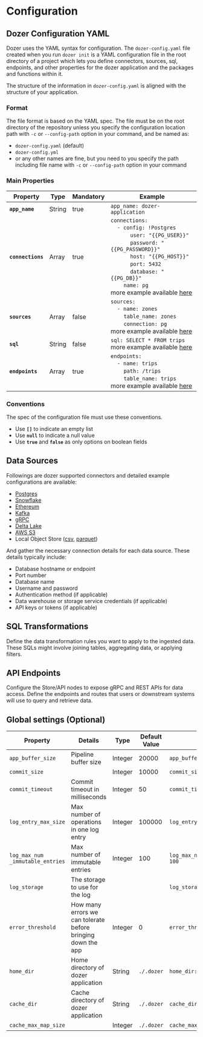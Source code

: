 # Configuration

## Dozer Configuration YAML

Dozer uses the YAML syntax for configuration. The `dozer-config.yaml`
file created when you run `dozer init` is a YAML configuration file in the root directory of a project which lets you define connectors, sources, sql, endpoints, and other properties for the dozer application and the packages and functions within it.

The structure of the information in `dozer-config.yaml` is aligned with the structure of your application.

### Format
The file format is based on the YAML spec. The file must be on the root directory of the repository unless you specify the configuration location path with `-c` or `--config-path` option in your command, and be named as:

- `dozer-config.yaml` (default)
- `dozer-config.yml`
- or any other names are fine, but you need to you specify the path including file name with `-c` or `--config-path` option in your command

### Main Properties

| Property          | Type   | Mandatory | Example                                                                                                                                                                                                                                                                                                                                                                                                                                                                                                                                                                                                                                                                                        |
|-------------------|--------|-----------|------------------------------------------------------------------------------------------------------------------------------------------------------------------------------------------------------------------------------------------------------------------------------------------------------------------------------------------------------------------------------------------------------------------------------------------------------------------------------------------------------------------------------------------------------------------------------------------------------------------------------------------------------------------------------------------------|
| **`app_name`**    | String | true      | `app_name: dozer-application`                                                                                                                                                                                                                                                                                                                                                                                                                                                                                                                                                                                                                                                                  |
| **`connections`** | Array  | true      | `connections: ` <br/>&nbsp;&nbsp;&nbsp;&nbsp;`- config: !Postgres` <br/>&nbsp;&nbsp;&nbsp;&nbsp;&nbsp;&nbsp;&nbsp;&nbsp;&nbsp;&nbsp;&nbsp;&nbsp;`user: "{{PG_USER}}"`<br/>&nbsp;&nbsp;&nbsp;&nbsp;&nbsp;&nbsp;&nbsp;&nbsp;&nbsp;&nbsp;&nbsp;&nbsp;`password: "{{PG_PASSWORD}}"`<br/>&nbsp;&nbsp;&nbsp;&nbsp;&nbsp;&nbsp;&nbsp;&nbsp;&nbsp;&nbsp;&nbsp;&nbsp;`host: "{{PG_HOST}}"`<br/>&nbsp;&nbsp;&nbsp;&nbsp;&nbsp;&nbsp;&nbsp;&nbsp;&nbsp;&nbsp;&nbsp;&nbsp;`port: 5432`<br/>&nbsp;&nbsp;&nbsp;&nbsp;&nbsp;&nbsp;&nbsp;&nbsp;&nbsp;&nbsp;&nbsp;&nbsp;`database: "{{PG_DB}}"`<br/>&nbsp;&nbsp;&nbsp;&nbsp;&nbsp;&nbsp;&nbsp;&nbsp;`name: pg`<br/>more example available [here](#data-sources) |
| **`sources`**     | Array  | false     | `sources: ` <br/>&nbsp;&nbsp;&nbsp;&nbsp;`- name: zones` <br/>&nbsp;&nbsp;&nbsp;&nbsp;&nbsp;&nbsp;&nbsp;&nbsp;`table_name: zones` <br/>&nbsp;&nbsp;&nbsp;&nbsp;&nbsp;&nbsp;&nbsp;&nbsp;`connection: pg`<br/>more example available [here](#data-sources)                                                                                                                                                                                                                                                                                                                                                                                                                                       |
| **`sql`**         | String | false     | `sql: SELECT * FROM trips`<br/>more example available [here](#sql-transformations)                                                                                                                                                                                                                                                                                                                                                                                                                                                                                                                                                                                                             |
| **`endpoints`**   | Array  | true      | `endpoints: `<br/>&nbsp;&nbsp;&nbsp;&nbsp;`- name: trips` <br/>&nbsp;&nbsp;&nbsp;&nbsp;&nbsp;&nbsp;&nbsp;&nbsp;`path: /trips` <br/>&nbsp;&nbsp;&nbsp;&nbsp;&nbsp;&nbsp;&nbsp;&nbsp;`table_name: trips`<br/>more example available [here](#api-endpoints)                                                                                                                                                                                                                                                                                                                                                                                                                                       |

### Conventions
The spec of the configuration file must use these conventions.

- Use **`[]`** to indicate an empty list
- Use **`null`** to indicate a null value
- Use **`true`** and **`false`** as only options on boolean fields


## Data Sources

Followings are dozer supported connectors and detailed example configurations are available:
- [Postgres](/docs/configuration/sources/postgres#configuration)
- [Snowflake](/docs/configuration/sources/snowflake#configuration)
- [Ethereum](/docs/configuration/sources/ethereum#configuration)
- [Kafka](/docs/configuration/sources/kafka#configuration)
- [gRPC](/docs/configuration/sources/grpc#configuration)
- [Delta Lake](/docs/configuration/sources/object-stores/formats/deltalake#configuration)
- [AWS S3](/docs/configuration/sources/object-stores/types/aws-s3#configuration)
- Local Object Store ([csv](/docs/configuration/sources/object-stores/formats/csv#configuration), [parquet](/docs/configuration/sources/object-stores/formats/parquet#configuration))

And gather the necessary connection details for each data source. These details typically include:
- Database hostname or endpoint
- Port number
- Database name
- Username and password
- Authentication method (if applicable)
- Data warehouse or storage service credentials (if applicable)
- API keys or tokens (if applicable)

## SQL Transformations

Define the data transformation rules you want to apply to the ingested data. 
These SQLs might involve joining tables, aggregating data, or applying filters.

## API Endpoints

Configure the Store/API nodes to expose gRPC and REST APIs for data access. Define the endpoints and routes that users or downstream systems will use to query and retrieve data.

## Global settings (Optional)

| Property                               | Details                                                      | Type    | Default Value | Example                              |
|----------------------------------------|--------------------------------------------------------------|---------|---------------|--------------------------------------|
| `app_buffer_size`                      | Pipeline buffer size                                         | Integer | 20000         | `app_buffer_size: 50000`             |
| `commit_size`                          |                                                              | Integer | 10000         | `commit_size: 100`                   |
| `commit_timeout`                       | Commit timeout in milliseconds                               | Integer | 50            | `commit_timeout: 1000`               |
| `log_entry_max_size`                   | Max number of operations in one log entry                    | Integer | 100000        | `log_entry_max_size: 100000`         |
| `log_max_num`<br/>`_immutable_entries` | Max number of immutable entries                              | Integer | 100           | `log_max_num_immutable_entries: 100` |
| `log_storage`                          | The storage to use for the log                               |         |               | `log_storage: `                      |
| `error_threshold`                      | How many errors we can tolerate before bringing down the app | Integer | 0             | `error_threshold: 10`                |
| `home_dir`                             | Home directory of dozer application                          | String  | `./.dozer`    | `home_dir: ./.dozer`                 |
| `cache_dir`                            | Cache directory of dozer application                         | String  | `./.dozer`    | `cache_dir: ./.dozer`                |
| `cache_max_map_size`                   |                                                              | Integer | `./.dozer`    | `cache_max_map_size: 8589934592`     |
